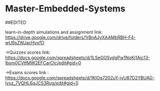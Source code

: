 # Master-Embedded-Systems

##EDITED

learn-in-depth simulations and assignment link:
https://drive.google.com/drive/folders/1rBnAJyXAAMbRBH-F4-wU6sZWJacHvxfO

->Quizzes scores link:
https://docs.google.com/spreadsheets/d/1LSeGOSydgPw1NoKj1Aic13-lbsm0CVtfMW2EFCarCIc/edit#gid=0

->Exams scores link :
https://docs.google.com/spreadsheets/d/1KlOq7202uY-iyU87D2YBUAG-lyxz_7VQHL6qJCS3Rug/edit#gid=0